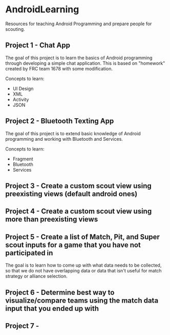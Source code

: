 # AndroidLearning

Resources for teaching Android Programming and prepare people for scouting.

## Project 1 - Chat App
The goal of this project is to learn the basics of Android programming through developing
a simple chat application. This is based on "homework" created by FRC team 1678 with some modification.

Concepts to learn:

- UI Design
- XML
- Activity
- JSON

## Project 2 - Bluetooth Texting App
The goal of this project is to extend basic knowledge of Android programming and working with Bluetooth
and Services.

Concepts to learn:
- Fragment
- Bluetooth
- Services

## Project 3 - Create a custom scout view using preexisting views (default android ones)

## Project 4 - Create a custom scout view using more than preexisting views

## Project 5 - Create a list of Match, Pit, and Super scout inputs for a game that you have not participated in
The goal is to learn how to come up with what data needs to be collected, so that we do not have overlapping data or data that isn't useful for match strategy or alliance selection.

## Project 6 - Determine best way to visualize/compare teams using the match data input that you ended up with

## Project 7 - 
